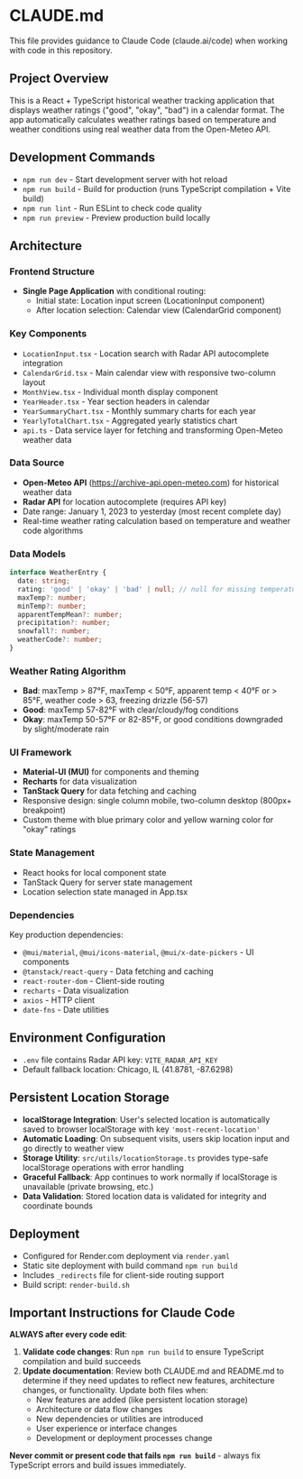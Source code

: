 # CLAUDE.md

This file provides guidance to Claude Code (claude.ai/code) when working with code in this repository.

## Project Overview

This is a React + TypeScript historical weather tracking application that displays weather ratings ("good", "okay", "bad") in a calendar format. The app automatically calculates weather ratings based on temperature and weather conditions using real weather data from the Open-Meteo API.

## Development Commands

- `npm run dev` - Start development server with hot reload
- `npm run build` - Build for production (runs TypeScript compilation + Vite build)
- `npm run lint` - Run ESLint to check code quality
- `npm run preview` - Preview production build locally

## Architecture

### Frontend Structure
- **Single Page Application** with conditional routing:
  - Initial state: Location input screen (LocationInput component)
  - After location selection: Calendar view (CalendarGrid component)

### Key Components
- `LocationInput.tsx` - Location search with Radar API autocomplete integration
- `CalendarGrid.tsx` - Main calendar view with responsive two-column layout
- `MonthView.tsx` - Individual month display component
- `YearHeader.tsx` - Year section headers in calendar
- `YearSummaryChart.tsx` - Monthly summary charts for each year
- `YearlyTotalChart.tsx` - Aggregated yearly statistics chart
- `api.ts` - Data service layer for fetching and transforming Open-Meteo weather data

### Data Source
- **Open-Meteo API** (https://archive-api.open-meteo.com) for historical weather data
- **Radar API** for location autocomplete (requires API key)
- Date range: January 1, 2023 to yesterday (most recent complete day)
- Real-time weather rating calculation based on temperature and weather code algorithms

### Data Models
```typescript
interface WeatherEntry {
  date: string;
  rating: 'good' | 'okay' | 'bad' | null; // null for missing temperature data
  maxTemp?: number;
  minTemp?: number;
  apparentTempMean?: number;
  precipitation?: number;
  snowfall?: number;
  weatherCode?: number;
}
```

### Weather Rating Algorithm
- **Bad**: maxTemp > 87°F, maxTemp < 50°F, apparent temp < 40°F or > 85°F, weather code > 63, freezing drizzle (56-57)
- **Good**: maxTemp 57-82°F with clear/cloudy/fog conditions
- **Okay**: maxTemp 50-57°F or 82-85°F, or good conditions downgraded by slight/moderate rain

### UI Framework
- **Material-UI (MUI)** for components and theming
- **Recharts** for data visualization
- **TanStack Query** for data fetching and caching
- Responsive design: single column mobile, two-column desktop (800px+ breakpoint)
- Custom theme with blue primary color and yellow warning color for "okay" ratings

### State Management
- React hooks for local component state
- TanStack Query for server state management
- Location selection state managed in App.tsx

### Dependencies
Key production dependencies:
- `@mui/material`, `@mui/icons-material`, `@mui/x-date-pickers` - UI components
- `@tanstack/react-query` - Data fetching and caching
- `react-router-dom` - Client-side routing
- `recharts` - Data visualization
- `axios` - HTTP client
- `date-fns` - Date utilities

## Environment Configuration

- `.env` file contains Radar API key: `VITE_RADAR_API_KEY`
- Default fallback location: Chicago, IL (41.8781, -87.6298)

## Persistent Location Storage

- **localStorage Integration**: User's selected location is automatically saved to browser localStorage with key `'most-recent-location'`
- **Automatic Loading**: On subsequent visits, users skip location input and go directly to weather view
- **Storage Utility**: `src/utils/locationStorage.ts` provides type-safe localStorage operations with error handling
- **Graceful Fallback**: App continues to work normally if localStorage is unavailable (private browsing, etc.)
- **Data Validation**: Stored location data is validated for integrity and coordinate bounds

## Deployment

- Configured for Render.com deployment via `render.yaml`
- Static site deployment with build command `npm run build`
- Includes `_redirects` file for client-side routing support
- Build script: `render-build.sh`

## Important Instructions for Claude Code

**ALWAYS after every code edit**:
1. **Validate code changes**: Run `npm run build` to ensure TypeScript compilation and build succeeds
2. **Update documentation**: Review both CLAUDE.md and README.md to determine if they need updates to reflect new features, architecture changes, or functionality. Update both files when:
   - New features are added (like persistent location storage)
   - Architecture or data flow changes
   - New dependencies or utilities are introduced  
   - User experience or interface changes
   - Development or deployment processes change

**Never commit or present code that fails `npm run build`** - always fix TypeScript errors and build issues immediately.